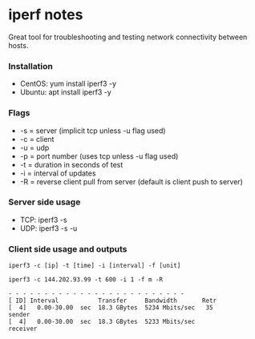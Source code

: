 # iperf notes

Great tool for troubleshooting and testing network connectivity between hosts.

### Installation

* CentOS: yum install iperf3 -y
* Ubuntu: apt install iperf3 -y

### Flags

* -s = server (implicit tcp unless -u flag used)
* -c = client 
* -u = udp 
* -p = port number (uses tcp unless -u flag used)
* -t = duration in seconds of test
* -i = interval of updates
* -R = reverse client pull from server (default is client push to server)


### Server side usage

* TCP: iperf3 -s
* UDP: iperf3 -s -u

### Client side usage and outputs

``iperf3 -c [ip] -t [time] -i [interval] -f [unit]``

``iperf3 -c 144.202.93.99 -t 600 -i 1 -f m -R ``

```
- - - - - - - - - - - - - - - - - - - - - - - - -
[ ID] Interval           Transfer     Bandwidth       Retr
[  4]   0.00-30.00  sec  18.3 GBytes  5234 Mbits/sec   35             sender
[  4]   0.00-30.00  sec  18.3 GBytes  5233 Mbits/sec                  receiver
```


